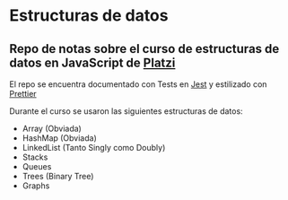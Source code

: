# Estructuras de datos

## Repo de notas sobre el curso de estructuras de datos en JavaScript de [Platzi](https://platzi.com)

El repo se encuentra documentado con Tests en [Jest](https://jestjs.io/) y estilizado con [Prettier](https://prettier.io/)

Durante el curso se usaron las siguientes estructuras de datos:

- Array (Obviada)
- HashMap (Obviada)
- LinkedList (Tanto Singly como Doubly)
- Stacks
- Queues
- Trees (Binary Tree)
- Graphs
